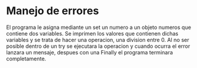 # Manejo de errores
El programa le asigna mediante un set un numero a un objeto numeros que contiene dos variables. Se imprimen los valores que contienen dichas variables y se trata de hacer una operacion, una division entre 0. Al no ser posible dentro de un try se ejecutara la operacion y cuando ocurra el error lanzara un mensaje, despues con una Finally el programa terminara completamente.
